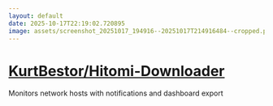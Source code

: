 ```yaml
---
layout: default
date: 2025-10-17T22:19:02.720895
image: assets/screenshot_20251017_194916--20251017T214916484--cropped.png
---
```


# [KurtBestor/Hitomi-Downloader](https://github.com/KurtBestor/Hitomi-Downloader/)

Monitors network hosts with notifications and dashboard export
